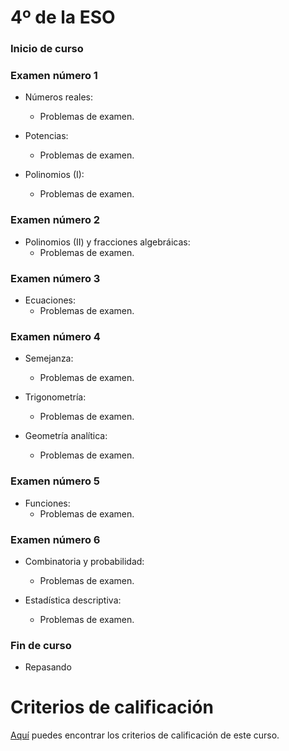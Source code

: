 # 4º de la ESO

### Inicio de curso

### Examen número 1

* Números reales:
  + Problemas de examen.

* Potencias:
  + Problemas de examen.

* Polinomios (I):
  + Problemas de examen.

### Examen número 2
* Polinomios (II) y fracciones algebráicas:
  + Problemas de examen.

### Examen número 3
* Ecuaciones:
  + Problemas de examen.

### Examen número 4
* Semejanza:
  + Problemas de examen.

* Trigonometría:
  + Problemas de examen.

* Geometría analítica:
  + Problemas de examen.


### Examen número 5
* Funciones:
  + Problemas de examen.

### Examen número 6
* Combinatoria y probabilidad:
  + Problemas de examen.

* Estadística descriptiva:
  + Problemas de examen.



### Fin de curso
* Repasando


# Criterios de calificación
[Aquí](../criterios/criterios_calificacion.pdf) puedes encontrar los criterios
de calificación de este curso. 


